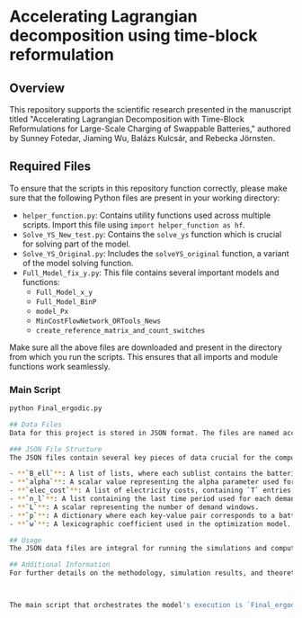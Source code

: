 # Accelerating Lagrangian decomposition using time-block reformulation

## Overview
This repository supports the scientific research presented in the manuscript titled "Accelerating Lagrangian Decomposition with Time-Block Reformulations for Large-Scale Charging of Swappable Batteries," authored by Sunney Fotedar, Jiaming Wu, Balázs Kulcsár, and Rebecka Jörnsten.

## Required Files

To ensure that the scripts in this repository function correctly, please make sure that the following Python files are present in your working directory:

- `helper_function.py`: Contains utility functions used across multiple scripts. Import this file using `import helper_function as hf`.
- `Solve_YS_New_test.py`: Contains the `solve_ys` function which is crucial for solving part of the model.
- `Solve_YS_Original.py`: Includes the `solveYS_original` function, a variant of the model solving function.
- `Full_Model_fix_y.py`: This file contains several important models and functions:
  - `Full_Model_x_y`
  - `Full_Model_BinP`
  - `model_Px`
  - `MinCostFlowNetwork_ORTools_News`
  - `create_reference_matrix_and_count_switches`

Make sure all the above files are downloaded and present in the directory from which you run the scripts. This ensures that all imports and module functions work seamlessly.

### Main Script

```bash
python Final_ergodic.py

## Data Files
Data for this project is stored in JSON format. The files are named according to the template 'input_data_file_B_N_gamma', where `B` is the number of batteries, `N` is the number of ports, and `gamma` is a specific parameter related to the charging process.

### JSON File Structure
The JSON files contain several key pieces of data crucial for the computations and simulations described in the paper:

- **`B_ell`**: A list of lists, where each sublist contains the batteries allocated to each demand window for processing.
- **`alpha`**: A scalar value representing the alpha parameter used for the last demand window (`L`).
- **`elec_cost`**: A list of electricity costs, containing `T` entries listed in chronological order.
- **`n_l`**: A list containing the last time period used for each demand window.
- **`L`**: A scalar representing the number of demand windows.
- **`p`**: A dictionary where each key-value pair corresponds to a battery and its associated charging time in hours.
- **`w`**: A lexicographic coefficient used in the optimization model.

## Usage
The JSON data files are integral for running the simulations and computational models discussed in the manuscript. Users are advised to reference the specific data file relevant to their simulation scenario by adhering to the naming convention outlined above.

## Additional Information
For further details on the methodology, simulation results, and theoretical background, please refer to the full text of the manuscript. This README provides only a brief overview of the data structure and its usage within the broader context of the research project.



The main script that orchestrates the model's execution is `Final_ergodic.py`. To run this script, ensure that you have all the necessary files mentioned above in your working directory. You can execute the script from your command line using the following command:


